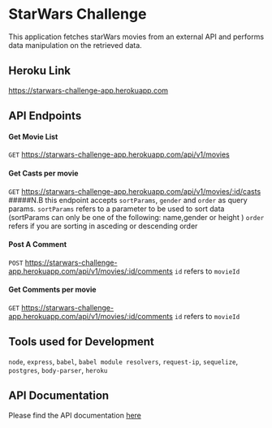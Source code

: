 # StarWars Challenge
This application fetches starWars movies from an external API and performs data manipulation on the retrieved data.

## Heroku Link
https://starwars-challenge-app.herokuapp.com

## API Endpoints

#### Get Movie List
`GET` https://starwars-challenge-app.herokuapp.com/api/v1/movies

#### Get Casts per movie
`GET` https://starwars-challenge-app.herokuapp.com/api/v1/movies/:id/casts
#####N.B 
this endpoint accepts `sortParams`, `gender` and `order` as query params.
`sortParams` refers to a parameter to be used to sort data (sortParams can only be one of the following: name,gender or height )
`order` refers if you are sorting in asceding or descending order

#### Post A Comment
`POST` https://starwars-challenge-app.herokuapp.com/api/v1/movies/:id/comments
`id` refers to `movieId`

#### Get Comments per movie
`GET` https://starwars-challenge-app.herokuapp.com/api/v1/movies/:id/comments
`id` refers to `movieId`

## Tools used for Development
`node`, `express`, `babel`, `babel module resolvers`, `request-ip`, `sequelize`, `postgres`, `body-parser`, `heroku`

## API Documentation
Please find the API documentation [here](https://starwarschallenge.docs.apiary.io/)
